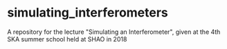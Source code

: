 # simulating_interferometers
A repository for the lecture "Simulating an Interferometer", given at the 4th SKA summer school held at SHAO in 2018
